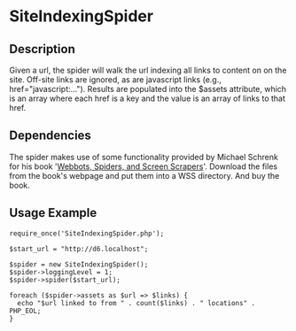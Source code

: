 SiteIndexingSpider
==================

Description
-----------
Given a url, the spider will walk the url indexing all links to content on
on the site. Off-site links are ignored, as are javascript links (e.g.,
href="javascript:..."). Results are populated into the $assets attribute,
which is an array where each href is a key and the value is an array of
links to that href.

Dependencies
-------------
The spider makes use of some functionality provided by Michael Schrenk for his
book '[Webbots, Spiders, and Screen Scrapers](http://webbotsspidersscreenscrapers.com/)'. 
Download the files from the book's webpage and put them into a WSS directory. And buy the book.

Usage Example
-------------
    
    require_once('SiteIndexingSpider.php');
    
    $start_url = "http://d6.localhost"; 
    
    $spider = new SiteIndexingSpider();
    $spider->loggingLevel = 1;
    $spider->spider($start_url);
    
    foreach ($spider->assets as $url => $links) {
      echo "$url linked to from " . count($links) . " locations" . PHP_EOL;
    }
